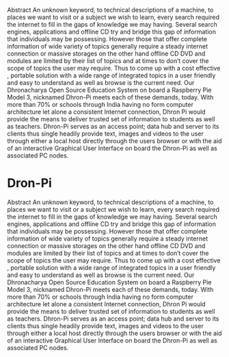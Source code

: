 Abstract
An unknown keyword, to technical descriptions of a machine, to places we want to visit or a subject we wish to learn, every search required the internet to fill in the gaps of knowledge we may having. Several search engines, applications and offline CD try and bridge this gap of information that individuals may be possessing. However those that offer complete information of wide variety of topics generally require a steady internet connection or massive storages on the other hand offline CD DVD and modules are limited by their list of topics and at times to don’t cover the scope of topics the user may require. 
Thus to come up with a cost effective , portable solution with a wide range of integrated topics in a user friendly and easy to understand as well as browse is the current need. Our Dhronacharya Open Source Education System on board a Raspberry Pie Model 3, nicknamed Dhron-Pi meets each of these demands, today.
 With more than 70% or schools through India having no form computer architecture let alone a consistent Internet connection, Dhron Pi would provide the means to deliver trusted set of information to students as well as teachers. 
Dhron-Pi serves as an access point; data hub and server to its clients thus single headily provide text, images and videos to the user through either a local host directly through the users browser or with the aid of an interactive Graphical User Interface on board the Dhron-Pi as well as associated PC nodes. 

# Dron-Pi
Abstract
An unknown keyword, to technical descriptions of a machine, to places we want to visit or a subject we wish to learn, every search required the internet to fill in the gaps of knowledge we may having. Several search engines, applications and offline CD try and bridge this gap of information that individuals may be possessing. However those that offer complete information of wide variety of topics generally require a steady internet connection or massive storages on the other hand offline CD DVD and modules are limited by their list of topics and at times to don’t cover the scope of topics the user may require. 
Thus to come up with a cost effective , portable solution with a wide range of integrated topics in a user friendly and easy to understand as well as browse is the current need. Our Dhronacharya Open Source Education System on board a Raspberry Pie Model 3, nicknamed Dhron-Pi meets each of these demands, today.
 With more than 70% or schools through India having no form computer architecture let alone a consistent Internet connection, Dhron Pi would provide the means to deliver trusted set of information to students as well as teachers. 
Dhron-Pi serves as an access point; data hub and server to its clients thus single headily provide text, images and videos to the user through either a local host directly through the users browser or with the aid of an interactive Graphical User Interface on board the Dhron-Pi as well as associated PC nodes. 

